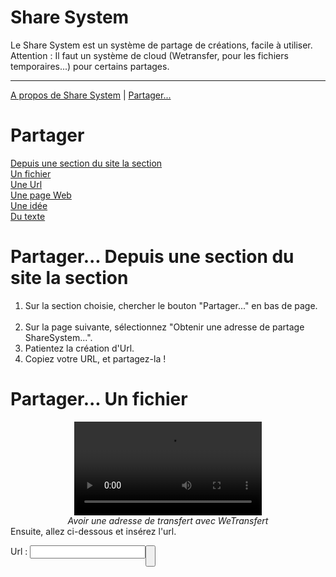 # Share System

Le Share System est un système de partage de créations, facile à utiliser.<br>
Attention : Il faut un système de cloud (Wetransfer, pour les fichiers temporaires...) pour certains partages.<br>
<hr>

[A propos de Share System](about.html) | [Partager...](#Share)<br>

<div id="Share"><h1>Partager</h1></div>

[Depuis une section du site la section](#Share-section)<br>[Un fichier](#Share-file)<br>[Une Url](#Share-Url)<br>[Une page Web](#Share-web)<br>[Une idée](#Share-idea)<br>[Du texte](#Share-text)

<h1 id="Share-section">Partager... Depuis une section du site la section
</h1>
<ol><li>Sur la section choisie, chercher le bouton "Partager..." en bas de page.</li><br>
<li>Sur la page suivante, sélectionnez "Obtenir une adresse de partage ShareSystem...".</li>
<li>Patientez la création d'Url.</li>
<li>Copiez votre URL, et partagez-la !</li>
</ol>

<h1 id="Share-file">Partager... Un fichier</h1><center>
<video controls="" preload="metadata"><source src="https://ecologiccode.github.io/share/Wetransfert.mp4"></video>
<br><i>Avoir une adresse de transfert avec WeTransfert</i>
</center>
Ensuite, allez ci-dessous et insérez l'url.<br>

Url : <input type="text" id="qrurl"><button onClick="qr()">
<br>

<script src="https://code.jquery.com/jquery-3.6.0.min.js" integrity="sha256-/xUj+3OJU5yExlq6GSYGSHk7tPXikynS7ogEvDej/m4=" crossorigin="anonymous"></script>
<script type="text/javascript">
    function qr(){
    location.href=$("#qrurl").val();
    }
</script>
